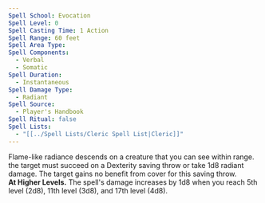```yaml
---
Spell School: Evocation
Spell Level: 0
Spell Casting Time: 1 Action
Spell Range: 60 feet
Spell Area Type: 
Spell Components:
  - Verbal
  - Somatic
Spell Duration:
  - Instantaneous
Spell Damage Type:
  - Radiant
Spell Source:
  - Player's Handbook
Spell Ritual: false
Spell Lists:
  - "[[../Spell Lists/Cleric Spell List|Cleric]]"
---
```


Flame-like radiance descends on a creature that you can see within range. the target must succeed on a Dexterity saving throw or take 1d8 radiant damage. The target gains no benefit from cover for this saving throw.  
**At Higher Levels.** The spell's damage increases by 1d8 when you reach 5th level (2d8), 11th level (3d8), and 17th level (4d8).
